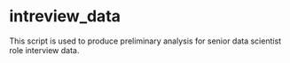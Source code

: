# intreview_data

This script is used to produce preliminary analysis for senior data scientist role interview data.
